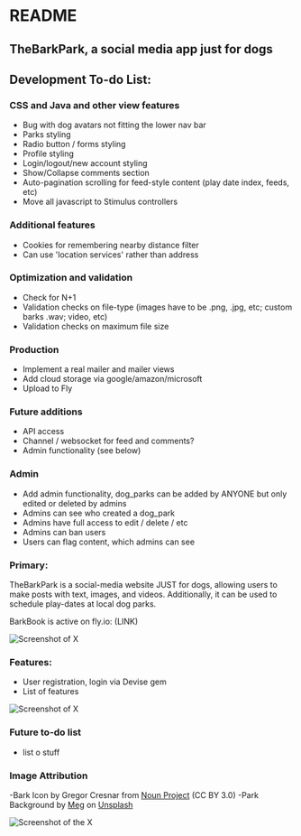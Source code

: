 # README

## TheBarkPark, a social media app just for dogs

## Development To-do List:

### CSS and Java and other view features
* Bug with dog avatars not fitting the lower nav bar
* Parks styling
* Radio button / forms styling
* Profile styling
* Login/logout/new account styling
* Show/Collapse comments section
* Auto-pagination scrolling for feed-style content (play date index, feeds, etc)
* Move all javascript to Stimulus controllers

### Additional features
* Cookies for remembering nearby distance filter
* Can use 'location services' rather than address

### Optimization and validation
* Check for N+1
* Validation checks on file-type (images have to be .png, .jpg, etc; custom barks .wav; video, etc)
* Validation checks on maximum file size

### Production
* Implement a real mailer and mailer views
* Add cloud storage via google/amazon/microsoft
* Upload to Fly

### Future additions
* API access
* Channel / websocket for feed and comments?
* Admin functionality (see below)

### Admin
* Add admin functionality, dog_parks can be added by ANYONE but only edited or deleted by admins
* Admins can see who created a dog_park
* Admins have full access to edit / delete / etc
* Admins can ban users
* Users can flag content, which admins can see

### Primary:

TheBarkPark is a social-media website JUST for dogs, allowing users to make posts with text, images, and videos. Additionally, it can be used to schedule play-dates at local dog parks.

BarkBook is active on fly.io: (LINK)

![Screenshot of X](LINK)

### Features:
* User registration, login via Devise gem
* List of features
  
![Screenshot of X](LINK)

### Future to-do list
* list o stuff

### Image Attribution
-Bark Icon by Gregor Cresnar from <a href="https://thenounproject.com/browse/icons/term/bark/" target="_blank" title="bark Icons">Noun Project</a> (CC BY 3.0)
-Park Background by <a href="https://unsplash.com/@megindoors?utm_content=creditCopyText&utm_medium=referral&utm_source=unsplash">Meg</a> on <a href="https://unsplash.com/photos/a-picnic-table-in-the-middle-of-a-field-of-flowers-3hyfMlJJ8rU?utm_content=creditCopyText&utm_medium=referral&utm_source=unsplash">Unsplash</a>
  

![Screenshot of the X](LINK)